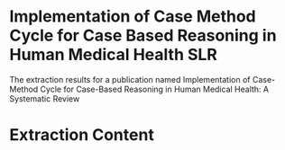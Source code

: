 # Implementation of Case Method Cycle for Case Based Reasoning in Human Medical Health SLR
The extraction results for a publication named Implementation of Case-Method Cycle for Case-Based Reasoning in Human Medical Health: A Systematic Review

# Extraction Content
